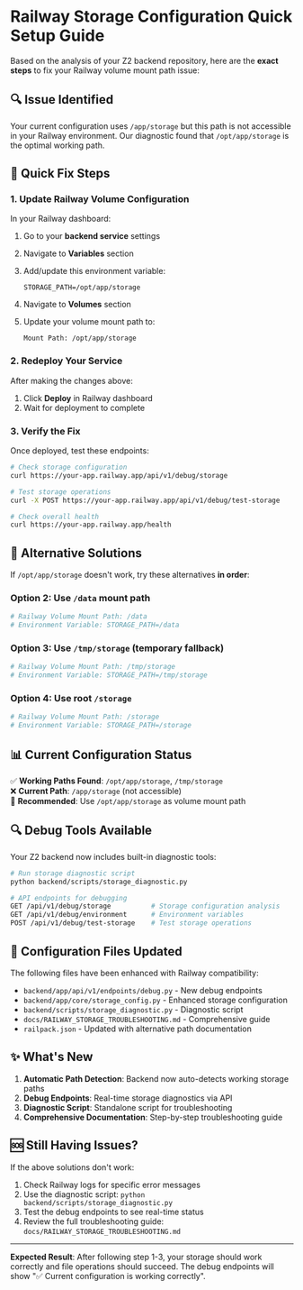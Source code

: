 # Railway Storage Configuration Quick Setup Guide

Based on the analysis of your Z2 backend repository, here are the **exact steps** to fix your Railway volume mount path issue:

## 🔍 Issue Identified

Your current configuration uses `/app/storage` but this path is not accessible in your Railway environment. Our diagnostic found that `/opt/app/storage` is the optimal working path.

## 🚀 Quick Fix Steps

### 1. Update Railway Volume Configuration

In your Railway dashboard:

1. Go to your **backend service** settings
2. Navigate to **Variables** section
3. Add/update this environment variable:
   ```
   STORAGE_PATH=/opt/app/storage
   ```

4. Navigate to **Volumes** section  
5. Update your volume mount path to:
   ```
   Mount Path: /opt/app/storage
   ```

### 2. Redeploy Your Service

After making the changes above:
1. Click **Deploy** in Railway dashboard
2. Wait for deployment to complete

### 3. Verify the Fix

Once deployed, test these endpoints:

```bash
# Check storage configuration
curl https://your-app.railway.app/api/v1/debug/storage

# Test storage operations  
curl -X POST https://your-app.railway.app/api/v1/debug/test-storage

# Check overall health
curl https://your-app.railway.app/health
```

## 🔧 Alternative Solutions

If `/opt/app/storage` doesn't work, try these alternatives **in order**:

### Option 2: Use `/data` mount path
```bash
# Railway Volume Mount Path: /data
# Environment Variable: STORAGE_PATH=/data
```

### Option 3: Use `/tmp/storage` (temporary fallback)
```bash
# Railway Volume Mount Path: /tmp/storage  
# Environment Variable: STORAGE_PATH=/tmp/storage
```

### Option 4: Use root `/storage`
```bash
# Railway Volume Mount Path: /storage
# Environment Variable: STORAGE_PATH=/storage
```

## 📊 Current Configuration Status

✅ **Working Paths Found**: `/opt/app/storage`, `/tmp/storage`  
❌ **Current Path**: `/app/storage` (not accessible)  
🎯 **Recommended**: Use `/opt/app/storage` as volume mount path

## 🔍 Debug Tools Available

Your Z2 backend now includes built-in diagnostic tools:

```bash
# Run storage diagnostic script
python backend/scripts/storage_diagnostic.py

# API endpoints for debugging
GET /api/v1/debug/storage          # Storage configuration analysis
GET /api/v1/debug/environment      # Environment variables
POST /api/v1/debug/test-storage    # Test storage operations
```

## 📝 Configuration Files Updated

The following files have been enhanced with Railway compatibility:

- `backend/app/api/v1/endpoints/debug.py` - New debug endpoints
- `backend/app/core/storage_config.py` - Enhanced storage configuration  
- `backend/scripts/storage_diagnostic.py` - Diagnostic script
- `docs/RAILWAY_STORAGE_TROUBLESHOOTING.md` - Comprehensive guide
- `railpack.json` - Updated with alternative path documentation

## ✨ What's New

1. **Automatic Path Detection**: Backend now auto-detects working storage paths
2. **Debug Endpoints**: Real-time storage diagnostics via API
3. **Diagnostic Script**: Standalone script for troubleshooting
4. **Comprehensive Documentation**: Step-by-step troubleshooting guide

## 🆘 Still Having Issues?

If the above solutions don't work:

1. Check Railway logs for specific error messages
2. Use the diagnostic script: `python backend/scripts/storage_diagnostic.py`
3. Test the debug endpoints to see real-time status
4. Review the full troubleshooting guide: `docs/RAILWAY_STORAGE_TROUBLESHOOTING.md`

---

**Expected Result**: After following step 1-3, your storage should work correctly and file operations should succeed. The debug endpoints will show "✅ Current configuration is working correctly".